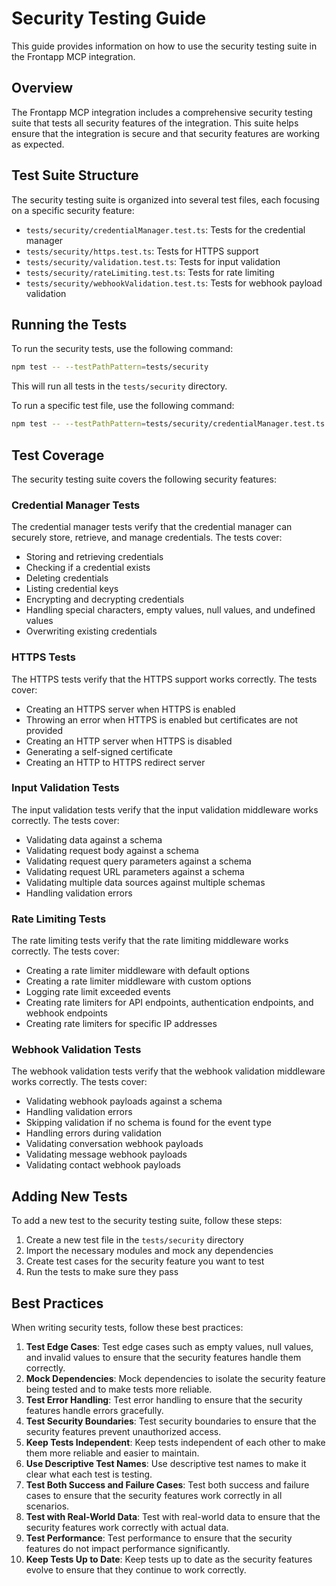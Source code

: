 # Security Testing Guide

This guide provides information on how to use the security testing suite in the Frontapp MCP integration.

## Overview

The Frontapp MCP integration includes a comprehensive security testing suite that tests all security features of the integration. This suite helps ensure that the integration is secure and that security features are working as expected.

## Test Suite Structure

The security testing suite is organized into several test files, each focusing on a specific security feature:

- `tests/security/credentialManager.test.ts`: Tests for the credential manager
- `tests/security/https.test.ts`: Tests for HTTPS support
- `tests/security/validation.test.ts`: Tests for input validation
- `tests/security/rateLimiting.test.ts`: Tests for rate limiting
- `tests/security/webhookValidation.test.ts`: Tests for webhook payload validation

## Running the Tests

To run the security tests, use the following command:

```bash
npm test -- --testPathPattern=tests/security
```

This will run all tests in the `tests/security` directory.

To run a specific test file, use the following command:

```bash
npm test -- --testPathPattern=tests/security/credentialManager.test.ts
```

## Test Coverage

The security testing suite covers the following security features:

### Credential Manager Tests

The credential manager tests verify that the credential manager can securely store, retrieve, and manage credentials. The tests cover:

- Storing and retrieving credentials
- Checking if a credential exists
- Deleting credentials
- Listing credential keys
- Encrypting and decrypting credentials
- Handling special characters, empty values, null values, and undefined values
- Overwriting existing credentials

### HTTPS Tests

The HTTPS tests verify that the HTTPS support works correctly. The tests cover:

- Creating an HTTPS server when HTTPS is enabled
- Throwing an error when HTTPS is enabled but certificates are not provided
- Creating an HTTP server when HTTPS is disabled
- Generating a self-signed certificate
- Creating an HTTP to HTTPS redirect server

### Input Validation Tests

The input validation tests verify that the input validation middleware works correctly. The tests cover:

- Validating data against a schema
- Validating request body against a schema
- Validating request query parameters against a schema
- Validating request URL parameters against a schema
- Validating multiple data sources against multiple schemas
- Handling validation errors

### Rate Limiting Tests

The rate limiting tests verify that the rate limiting middleware works correctly. The tests cover:

- Creating a rate limiter middleware with default options
- Creating a rate limiter middleware with custom options
- Logging rate limit exceeded events
- Creating rate limiters for API endpoints, authentication endpoints, and webhook endpoints
- Creating rate limiters for specific IP addresses

### Webhook Validation Tests

The webhook validation tests verify that the webhook validation middleware works correctly. The tests cover:

- Validating webhook payloads against a schema
- Handling validation errors
- Skipping validation if no schema is found for the event type
- Handling errors during validation
- Validating conversation webhook payloads
- Validating message webhook payloads
- Validating contact webhook payloads

## Adding New Tests

To add a new test to the security testing suite, follow these steps:

1. Create a new test file in the `tests/security` directory
2. Import the necessary modules and mock any dependencies
3. Create test cases for the security feature you want to test
4. Run the tests to make sure they pass

## Best Practices

When writing security tests, follow these best practices:

1. **Test Edge Cases**: Test edge cases such as empty values, null values, and invalid values to ensure that the security features handle them correctly.
2. **Mock Dependencies**: Mock dependencies to isolate the security feature being tested and to make tests more reliable.
3. **Test Error Handling**: Test error handling to ensure that the security features handle errors gracefully.
4. **Test Security Boundaries**: Test security boundaries to ensure that the security features prevent unauthorized access.
5. **Keep Tests Independent**: Keep tests independent of each other to make them more reliable and easier to maintain.
6. **Use Descriptive Test Names**: Use descriptive test names to make it clear what each test is testing.
7. **Test Both Success and Failure Cases**: Test both success and failure cases to ensure that the security features work correctly in all scenarios.
8. **Test with Real-World Data**: Test with real-world data to ensure that the security features work correctly with actual data.
9. **Test Performance**: Test performance to ensure that the security features do not impact performance significantly.
10. **Keep Tests Up to Date**: Keep tests up to date as the security features evolve to ensure that they continue to work correctly.
